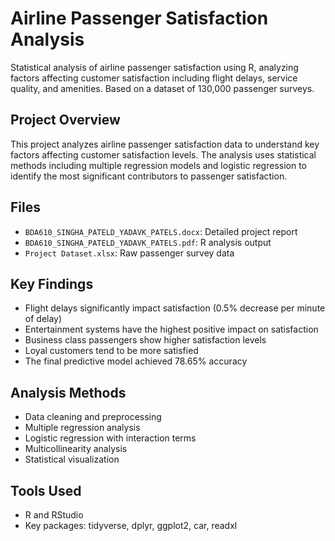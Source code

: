 # Airline Passenger Satisfaction Analysis

Statistical analysis of airline passenger satisfaction using R, analyzing factors affecting customer satisfaction including flight delays, service quality, and amenities. Based on a dataset of 130,000 passenger surveys.

## Project Overview
This project analyzes airline passenger satisfaction data to understand key factors affecting customer satisfaction levels. The analysis uses statistical methods including multiple regression models and logistic regression to identify the most significant contributors to passenger satisfaction.

## Files
- `BDA610_SINGHA_PATELD_YADAVK_PATELS.docx`: Detailed project report
- `BDA610_SINGHA_PATELD_YADAVK_PATELS.pdf`: R analysis output
- `Project Dataset.xlsx`: Raw passenger survey data

## Key Findings
- Flight delays significantly impact satisfaction (0.5% decrease per minute of delay)
- Entertainment systems have the highest positive impact on satisfaction
- Business class passengers show higher satisfaction levels
- Loyal customers tend to be more satisfied
- The final predictive model achieved 78.65% accuracy

## Analysis Methods
- Data cleaning and preprocessing
- Multiple regression analysis
- Logistic regression with interaction terms
- Multicollinearity analysis
- Statistical visualization

## Tools Used
- R and RStudio
- Key packages: tidyverse, dplyr, ggplot2, car, readxl
